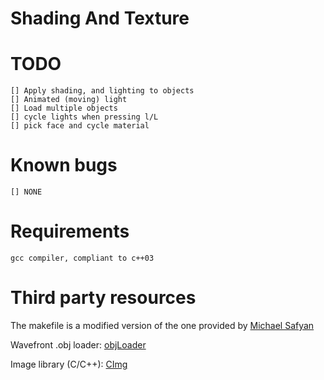 # Shading And Texture

# TODO

	[] Apply shading, and lighting to objects
	[] Animated (moving) light
	[] Load multiple objects
	[] cycle lights when pressing l/L
	[] pick face and cycle material

# Known bugs

	[] NONE

# Requirements

	gcc compiler, compliant to c++03

# Third party resources

The makefile is a modified version of the one provided by [Michael Safyan](https://sites.google.com/site/michaelsafyan/software-engineering/how-to-write-a-makefile)

Wavefront .obj loader: 
[objLoader](http://www.kixor.net/dev/objloader/) 

Image library (C/C++):
[CImg](http://cimg.sourceforge.net/)